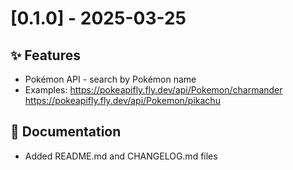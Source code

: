 # [0.1.0] - 2025-03-25
## ✨ Features
- Pokémon API - search by Pokémon name
- Examples: https://pokeapifly.fly.dev/api/Pokemon/charmander
            https://pokeapifly.fly.dev/api/Pokemon/pikachu

## 📖 Documentation
- Added README.md and CHANGELOG.md files
